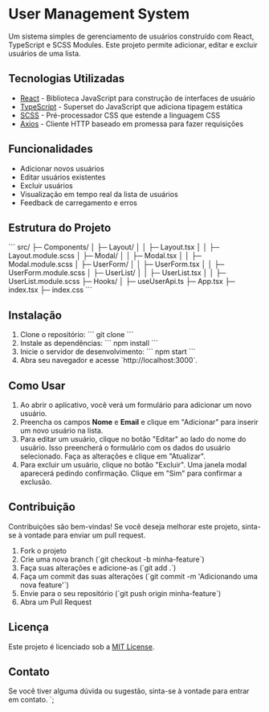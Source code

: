 
# User Management System

Um sistema simples de gerenciamento de usuários construído com React, TypeScript e SCSS Modules. Este projeto permite adicionar, editar e excluir usuários de uma lista.

## Tecnologias Utilizadas

- [React](https://reactjs.org/) - Biblioteca JavaScript para construção de interfaces de usuário
- [TypeScript](https://www.typescriptlang.org/) - Superset do JavaScript que adiciona tipagem estática
- [SCSS](https://sass-lang.com/) - Pré-processador CSS que estende a linguagem CSS
- [Axios](https://axios-http.com/) - Cliente HTTP baseado em promessa para fazer requisições

## Funcionalidades

- Adicionar novos usuários
- Editar usuários existentes
- Excluir usuários
- Visualização em tempo real da lista de usuários
- Feedback de carregamento e erros

## Estrutura do Projeto

\`\`\`
src/
  ├─ Components/
  │   ├─ Layout/
  │   │   ├─ Layout.tsx
  │   │   ├─ Layout.module.scss
  │   ├─ Modal/
  │   │   ├─ Modal.tsx
  │   │   ├─ Modal.module.scss
  │   ├─ UserForm/
  │   │   ├─ UserForm.tsx
  │   │   ├─ UserForm.module.scss
  │   ├─ UserList/
  │   │   ├─ UserList.tsx
  │   │   ├─ UserList.module.scss
  ├─ Hooks/
  │   ├─ useUserApi.ts
  ├─ App.tsx
  ├─ index.tsx
  ├─ index.css
\`\`\`

## Instalação

1. Clone o repositório:
   \`\`\`
   git clone 
   \`\`\`
2. Instale as dependências:
   \`\`\`
   npm install
   \`\`\`
3. Inicie o servidor de desenvolvimento:
   \`\`\`
   npm start
   \`\`\`
4. Abra seu navegador e acesse \`http://localhost:3000\`.

## Como Usar

1. Ao abrir o aplicativo, você verá um formulário para adicionar um novo usuário.
2. Preencha os campos **Nome** e **Email** e clique em "Adicionar" para inserir um novo usuário na lista.
3. Para editar um usuário, clique no botão "Editar" ao lado do nome do usuário. Isso preencherá o formulário com os dados do usuário selecionado. Faça as alterações e clique em "Atualizar".
4. Para excluir um usuário, clique no botão "Excluir". Uma janela modal aparecerá pedindo confirmação. Clique em "Sim" para confirmar a exclusão.

## Contribuição

Contribuições são bem-vindas! Se você deseja melhorar este projeto, sinta-se à vontade para enviar um pull request.

1. Fork o projeto
2. Crie uma nova branch (\`git checkout -b minha-feature\`)
3. Faça suas alterações e adicione-as (\`git add .\`)
4. Faça um commit das suas alterações (\`git commit -m 'Adicionando uma nova feature'\`)
5. Envie para o seu repositório (\`git push origin minha-feature\`)
6. Abra um Pull Request

## Licença

Este projeto é licenciado sob a [MIT License](LICENSE).

## Contato

Se você tiver alguma dúvida ou sugestão, sinta-se à vontade para entrar em contato.
`;


